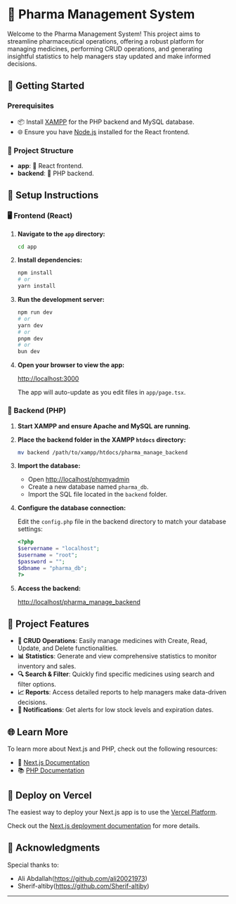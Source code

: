

# 💊 Pharma Management System

Welcome to the Pharma Management System! This project aims to streamline pharmaceutical operations, offering a robust platform for managing medicines, performing CRUD operations, and generating insightful statistics to help managers stay updated and make informed decisions.

## 🚀 Getting Started

### Prerequisites

- 📦 Install [XAMPP](https://www.apachefriends.org/index.html) for the PHP backend and MySQL database.
- 🌐 Ensure you have [Node.js](https://nodejs.org/) installed for the React frontend.

### 📂 Project Structure

- **app**: 🌟 React frontend.
- **backend**: 🐘 PHP backend.

## 🔧 Setup Instructions

### 🖥️ Frontend (React)

1. **Navigate to the `app` directory:**

   ```bash
   cd app
   ```

2. **Install dependencies:**

   ```bash
   npm install
   # or
   yarn install
   ```

3. **Run the development server:**

   ```bash
   npm run dev
   # or
   yarn dev
   # or
   pnpm dev
   # or
   bun dev
   ```

4. **Open your browser to view the app:**

   [http://localhost:3000](http://localhost:3000)

   The app will auto-update as you edit files in `app/page.tsx`.

### 🐘 Backend (PHP)

1. **Start XAMPP and ensure Apache and MySQL are running.**

2. **Place the backend folder in the XAMPP `htdocs` directory:**

   ```bash
   mv backend /path/to/xampp/htdocs/pharma_manage_backend
   ```

3. **Import the database:**

   - Open [http://localhost/phpmyadmin](http://localhost/phpmyadmin)
   - Create a new database named `pharma_db`.
   - Import the SQL file located in the `backend` folder.

4. **Configure the database connection:**

   Edit the `config.php` file in the backend directory to match your database settings:

   ```php
   <?php
   $servername = "localhost";
   $username = "root";
   $password = "";
   $dbname = "pharma_db";
   ?>
   ```

5. **Access the backend:**

   [http://localhost/pharma_manage_backend](http://localhost/pharma_manage_backend)

## 🏥 Project Features

- **📝 CRUD Operations**: Easily manage medicines with Create, Read, Update, and Delete functionalities.
- **📊 Statistics**: Generate and view comprehensive statistics to monitor inventory and sales.
- **🔍 Search & Filter**: Quickly find specific medicines using search and filter options.
- **📈 Reports**: Access detailed reports to help managers make data-driven decisions.
- **🔔 Notifications**: Get alerts for low stock levels and expiration dates.

## 🌐 Learn More

To learn more about Next.js and PHP, check out the following resources:

- 📖 [Next.js Documentation](https://nextjs.org/docs)
- 📚 [PHP Documentation](https://www.php.net/docs.php)

## 🚀 Deploy on Vercel

The easiest way to deploy your Next.js app is to use the [Vercel Platform](https://vercel.com/new?utm_medium=default-template&filter=next.js&utm_source=create-next-app&utm_campaign=create-next-app-readme).

Check out the [Next.js deployment documentation](https://nextjs.org/docs/deployment) for more details.

## 🙏 Acknowledgments

Special thanks to:
- Ali Abdallah(https://github.com/ali20021973)
- Sherif-altiby(https://github.com/Sherif-altiby)

---
